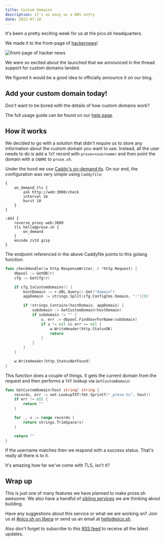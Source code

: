 ```yaml
---
title: Custom domains
description: it's as easy as a DNS entry
date: 2022-07-18
---
```


It's been a pretty exciting week for us at the pico.sh headquarters.

We made it to the front-page of [hackernews](https://news.ycombinator.com/item?id=32128013)!

![front-page of hacker news](https://pbs.twimg.com/media/FX9masGXoAAbbuA?format=jpg&name=large
"front-page of hackernews")

We were so excited about the launched that we announced in the thread support
for custom domains landed.

We figured it would be a good idea to officially announce it on our blog.

## Add your custom domain today!

Don't want to be bored with the details of how custom domains work?

The full usage guide can be found on our [help
page](https://prose.sh/help#custom-domain).

## How it works

We decided to go with a solution that didn't require us to store any
information about the custom domain you want to use.  Instead, all the user
needs to do is add a `TXT` record with `prose=<username>` and then point the
domain with a `CNAME` to `prose.sh`.

Under the hood we use [Caddy's on-demand
tls](https://caddyserver.com/docs/automatic-https#on-demand-tls).  On our end,
the configuration was very simple using `Caddyfile`:

```
{
	on_demand_tls {
		ask http://web:3000/check
		interval 1m
		burst 10
	}
}

:443 {
	reverse_proxy web:3000
	tls hello@prose.sh {
		on_demand
	}
	encode zstd gzip
}
```

The endpoint referenced in the above Caddyfile points to this golang function:

```go
func checkHandler(w http.ResponseWriter, r *http.Request) {
	dbpool := GetDB(r)
	cfg := GetCfg(r)

	if cfg.IsCustomdomains() {
		hostDomain := r.URL.Query().Get("domain")
		appDomain := strings.Split(cfg.ConfigCms.Domain, ":")[0]

		if !strings.Contains(hostDomain, appDomain) {
			subdomain := GetCustomDomain(hostDomain)
			if subdomain != "" {
				u, err := dbpool.FindUserForName(subdomain)
				if u != nil && err == nil {
					w.WriteHeader(http.StatusOK)
					return
				}
			}
		}
	}

	w.WriteHeader(http.StatusNotFound)
}
```

This function does a couple of things.  It gets the current domain from the
request and then performs a `TXT` lookup via `GetCustomDomain`:

```go
func GetCustomDomain(host string) string {
	records, err := net.LookupTXT(fmt.Sprintf("_prose.%s", host))
	if err != nil {
		return ""
	}

	for _, v := range records {
		return strings.TrimSpace(v)
	}

	return ""
}
```

If the username matches then we respond with a success status.  That's really
all there is to it.  

It's amazing how far we've come with TLS, isn't it?

## Wrap up

This is just one of many features we have planned to make prose.sh awesome.  We
also have a handful of [sibling services](https://todo.sr.ht/~erock/pico.sh?search=status%3Aopen%20label%3A%22service%22) 
we are thinking about building.

Have any suggestions about this service or what we are working on?  Join us at
[#pico.sh on libera](irc://irc.libera.chat/#pico.sh) or send us an email at [hello@pico.sh](mailto:hello@pico.sh).

Also don't forget to subscribe to this [RSS feed](https://hey.prose.sh/rss) to receive all the latest
updates.

